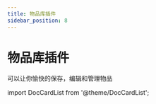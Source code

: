 ```yaml
---
title: 物品库插件
sidebar_position: 8
---
```


# 物品库插件

可以让你愉快的保存，编辑和管理物品

import DocCardList from '@theme/DocCardList';

<DocCardList />
